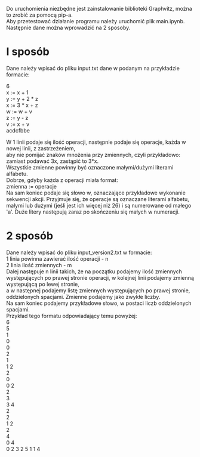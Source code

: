 Do uruchomienia niezbędne jest zainstalowanie biblioteki Graphvitz, można to zrobić za pomocą pip-a.   
Aby przetestować działanie programu należy uruchomić plik main.ipynb. Następnie dane można wprowadzić na 2 sposoby.
# I sposób
Dane należy wpisać do pliku input.txt dane w podanym na przykładzie formacie:

6  
x := x + 1   
y := y + 2 * z   
x := 3 * x + z  
w := w + v  
z := y - z  
v := x + v  
acdcfbbe

W 1 linii podaje się ilość operacji, następnie podaje się operacje, każda w nowej linii, z zastrzeżeniem,   
aby nie pomijać znaków mnożenia przy zmiennych, czyli przykładowo: zamiast podawać 3x, zastąpić to 3*x.  
Wszystkie zmienne powinny być oznaczone małymi/dużymi literami alfabetu.   
Dobrze, gdyby każda z operacji miała format:  
zmienna := operacje   
Na sam koniec podaje się słowo w, oznaczające przykładowe wykonanie sekwencji akcji. Przyjmuje się, że operacje są oznaczane literami alfabetu, małymi lub dużymi (jeśli jest ich więcej niż 26) i są numerowane od małego 'a'. Duże litery następują zaraz po skończeniu się małych w numeracji.
# 2 sposób
Dane należy wpisać do pliku input_version2.txt w formacie:   
1 linia powinna zawierać ilość operacji - n   
2 linia ilość zmiennych - m   
Dalej następuje n linii takich, że na początku podajemy ilość zmiennych występujących po prawej stronie operacji, w kolejnej linii podajemy zmienną występującą po lewej stronie,   
a w następnej podajemy listę zmiennych występujących po prawej stronie, oddzielonych spacjami. Zmienne podajemy jako zwykłe liczby.   
Na sam koniec podajemy przykładowe słowo, w postaci liczb oddzielonych spacjami.   
Przykład tego formatu odpowiadający temu powyżej:   
6   
5   
1   
0   
0   
2   
1   
1 2   
2   
0   
0 2   
2   
3   
3 4   
2   
2   
1 2   
2   
4   
0 4   
0 2 3 2 5 1 1 4   
